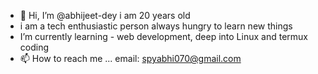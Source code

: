 - 👋 Hi, I’m @abhijeet-dey  i am 20 years old 
- i am a tech enthusiastic person always hungry to learn new things 
-  I’m currently learning - web development,  deep into Linux and termux  coding
- 📫 How to reach me ... email: spyabhi070@gmail.com
  
  

<!---
abhijeet-dey/abhijeet-dey is a ✨ special ✨ repository because its `README.md` (this file) appears on your GitHub profile.
You can click the Preview link to take a look at your changes.
--->
